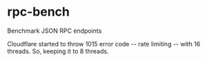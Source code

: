 # rpc-bench
Benchmark JSON RPC endpoints

Cloudflare started to throw 1015 error code -- rate limiting -- with 16 threads.
So, keeping it to 8 threads.
